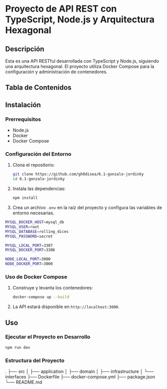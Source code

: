# Proyecto de API REST con TypeScript, Node.js y Arquitectura Hexagonal

## Descripción

Esta es una API RESTful desarrollada con TypeScript y Node.js, siguiendo una arquitectura hexagonal. El proyecto utiliza Docker Compose para la configuración y administración de contenedores.

## Tabla de Contenidos
<!--                                     A COMPLETAR 
- [Descripción](descripción)
- [Instalación](#instalación)
- [Uso](#uso)
- [Estructura del Proyecto](estructura-del-proyecto)
- [Documentación de Rutas](documentación-de-rutas)
  - [GET](get)
  - [POST](post)
  - [PATCH](patch)
  - [DELETE](delete)
- [Contribución](contribución) -->

## Instalación

### Prerrequisitos

- Node.js
- Docker
- Docker Compose

### Configuración del Entorno

1. Clona el repositorio:

    ```sh
    git clone https://github.com/ghOdisea/6.1-gonzalo-jordinky
    cd 6.1-gonzalo-jordinky
    ```

2. Instala las dependencias:

    ```sh
    npm install
    ```

3. Crea un archivo `.env` en la raíz del proyecto y configura las variables de entorno necesarias.

```sh
MYSQL_DOCKER_HOST=mysql_db
MYSQL_USER=root
MYSQL_DATABASE=rolling_dices
MYSQL_PASSWORD=secret

MYSQL_LOCAL_PORT=3307
MYSQL_DOCKER_PORT=3306

NODE_LOCAL_PORT=3000
NODE_DOCKER_PORT=3000
```

### Uso de Docker Compose

1. Construye y levanta los contenedores:

    ```sh
    docker-compose up --build
    ```

2. La API estará disponible en `http://localhost:3000`.

## Uso

### Ejecutar el Proyecto en Desarrollo

```sh
npm run dev
```
<!-- 
### Ejecutar Tests

```sh
npm test
``` -->
### Estructura del Proyecto

.
├── src
│   ├── application
│   ├── domain
│   ├── infrastructure
│   └── interfaces
├── Dockerfile
├── docker-compose.yml
├── package.json
└── README.md
